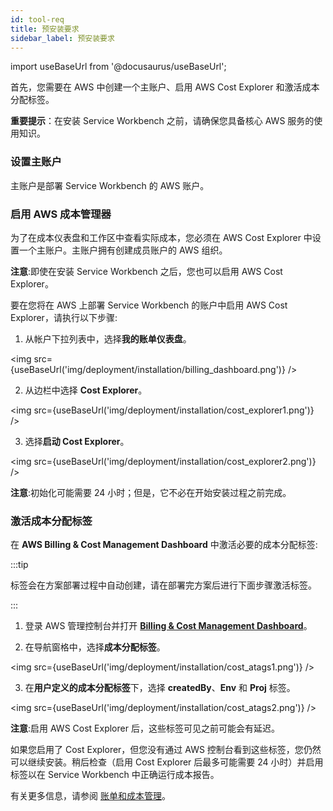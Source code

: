 ```yaml
---
id: tool-req
title: 预安装要求
sidebar_label: 预安装要求
---
```


import useBaseUrl from '@docusaurus/useBaseUrl';

首先，您需要在 AWS 中创建一个主账户、启用 AWS Cost Explorer 和激活成本分配标签。

**重要提示**：在安装 Service Workbench 之前，请确保您具备核心 AWS 服务的使用知识。

### 设置主账户

主账户是部署 Service Workbench 的 AWS 账户。
 
### 启用 AWS 成本管理器

为了在成本仪表盘和工作区中查看实际成本，您必须在 AWS Cost Explorer 中设置一个主账户。主账户拥有创建成员账户的 AWS 组织。

**注意**:即使在安装 Service Workbench 之后，您也可以启用 AWS Cost Explorer。

要在您将在 AWS 上部署 Service Workbench 的账户中启用 AWS Cost Explorer，请执行以下步骤:

1. 从帐户下拉列表中，选择**我的账单仪表盘**。

<img src={useBaseUrl('img/deployment/installation/billing_dashboard.png')} />

2. 从边栏中选择 **Cost Explorer**。

<img src={useBaseUrl('img/deployment/installation/cost_explorer1.png')} />

3. 选择**启动 Cost Explorer**。

<img src={useBaseUrl('img/deployment/installation/cost_explorer2.png')} />

**注意**:初始化可能需要 24 小时；但是，它不必在开始安装过程之前完成。

### 激活成本分配标签

在 **AWS Billing & Cost Management Dashboard** 中激活必要的成本分配标签:

:::tip

标签会在方案部署过程中自动创建，请在部署完方案后进行下面步骤激活标签。

:::

1. 登录 AWS 管理控制台并打开 [**Billing & Cost Management Dashboard**](https://console.aws.amazon.com/billing/)。

2. 在导航窗格中，选择**成本分配标签**。

<img src={useBaseUrl('img/deployment/installation/cost_atags1.png')} />

3. 在**用户定义的成本分配标签**下，选择 **createdBy**、**Env** 和 **Proj** 标签。
 
<img src={useBaseUrl('img/deployment/installation/cost_atags2.png')} />

**注意**:启用 AWS Cost Explorer 后，这些标签可见之前可能会有延迟。

如果您启用了 Cost Explorer，但您没有通过 AWS 控制台看到这些标签，您仍然可以继续安装。稍后检查（启用 Cost Explorer 后最多可能需要 24 小时）并启用标签以在 Service Workbench 中正确运行成本报告。

有关更多信息，请参阅 [账单和成本管理](https://docs.aws.amazon.com/awsaccountbilling/latest/aboutv2/billing-what-is.html)。
